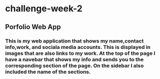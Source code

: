 # challenge-week-2


## Porfolio Web App

### This is my web application that shows my name,contact info,work, and sociala media accounts. This is displayed in images that are also links to my work. At the top of the page I have a navebar that shows my info and sends you to the corresponding section of the page. On the sidebar I also included the name of the sections.
